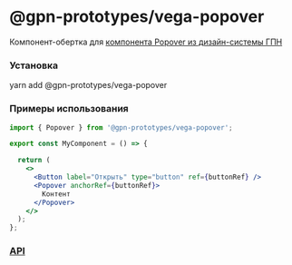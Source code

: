 # @gpn-prototypes/vega-popover

Компонент-обертка для [компонента Popover из дизайн-системы ГПН](https://ui-kit.gpn.vercel.app/?path=/story/ui-kit-popover--popover-positioned-by-anchor-story)

### Установка

yarn add @gpn-prototypes/vega-popover

### Примеры использования

```jsx
import { Popover } from '@gpn-prototypes/vega-popover';

export const MyComponent = () => {

  return (
    <>
      <Button label="Открыть" type="button" ref={buttonRef} />
      <Popover anchorRef={buttonRef}>
        Контент
      </Popover>
    </>
  );
};
```

### [API](https://ui-kit.gpn.vercel.app/?path=/docs/ui-kit-popover--popover-positioned-by-anchor-story#%D1%81%D0%BF%D0%B8%D1%81%D0%BE%D0%BA-%D1%81%D0%B2%D0%BE%D0%B9%D1%81%D1%82%D0%B2)
